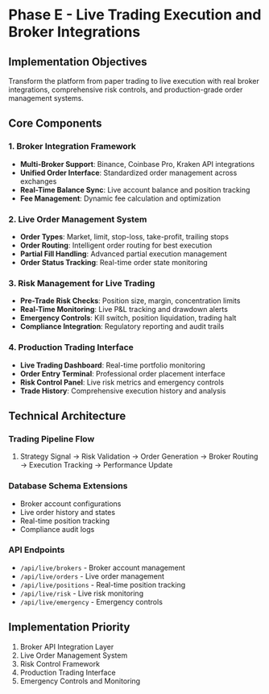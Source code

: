 # Phase E - Live Trading Execution and Broker Integrations

## Implementation Objectives
Transform the platform from paper trading to live execution with real broker integrations, comprehensive risk controls, and production-grade order management systems.

## Core Components

### 1. Broker Integration Framework
- **Multi-Broker Support**: Binance, Coinbase Pro, Kraken API integrations
- **Unified Order Interface**: Standardized order management across exchanges
- **Real-Time Balance Sync**: Live account balance and position tracking
- **Fee Management**: Dynamic fee calculation and optimization

### 2. Live Order Management System
- **Order Types**: Market, limit, stop-loss, take-profit, trailing stops
- **Order Routing**: Intelligent order routing for best execution
- **Partial Fill Handling**: Advanced partial execution management
- **Order Status Tracking**: Real-time order state monitoring

### 3. Risk Management for Live Trading
- **Pre-Trade Risk Checks**: Position size, margin, concentration limits
- **Real-Time Monitoring**: Live P&L tracking and drawdown alerts
- **Emergency Controls**: Kill switch, position liquidation, trading halt
- **Compliance Integration**: Regulatory reporting and audit trails

### 4. Production Trading Interface
- **Live Trading Dashboard**: Real-time portfolio monitoring
- **Order Entry Terminal**: Professional order placement interface
- **Risk Control Panel**: Live risk metrics and emergency controls
- **Trade History**: Comprehensive execution history and analysis

## Technical Architecture

### Trading Pipeline Flow
1. Strategy Signal → Risk Validation → Order Generation → Broker Routing → Execution Tracking → Performance Update

### Database Schema Extensions
- Broker account configurations
- Live order history and states
- Real-time position tracking
- Compliance audit logs

### API Endpoints
- `/api/live/brokers` - Broker account management
- `/api/live/orders` - Live order management
- `/api/live/positions` - Real-time position tracking
- `/api/live/risk` - Live risk monitoring
- `/api/live/emergency` - Emergency controls

## Implementation Priority
1. Broker API Integration Layer
2. Live Order Management System
3. Risk Control Framework
4. Production Trading Interface
5. Emergency Controls and Monitoring